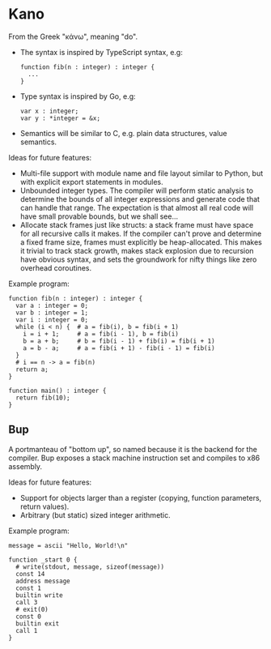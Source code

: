 # Kano

From the Greek "κάνω", meaning "do".

  * The syntax is inspired by TypeScript syntax, e.g:

        function fib(n : integer) : integer {
          ...
        }

  * Type syntax is inspired by Go, e.g:

        var x : integer;
        var y : *integer = &x;

  * Semantics will be similar to C, e.g. plain data structures, value semantics.

Ideas for future features:

  * Multi-file support with module name and file layout similar to Python, but
    with explicit export statements in modules.
  * Unbounded integer types. The compiler will perform static analysis to
    determine the bounds of all integer expressions and generate code that can
    handle that range. The expectation is that almost all real code will have
    small provable bounds, but we shall see...
  * Allocate stack frames just like structs: a stack frame must have space for
    all recursive calls it makes. If the compiler can't prove and determine
    a fixed frame size, frames must explicitly be heap-allocated. This makes it
    trivial to track stack growth, makes stack explosion due to recursion have
    obvious syntax, and sets the groundwork for nifty things like zero overhead
    coroutines.

Example program:

    function fib(n : integer) : integer {
      var a : integer = 0;
      var b : integer = 1;
      var i : integer = 0;
      while (i < n) {  # a = fib(i), b = fib(i + 1)
        i = i + 1;     # a = fib(i - 1), b = fib(i)
        b = a + b;     # b = fib(i - 1) + fib(i) = fib(i + 1)
        a = b - a;     # a = fib(i + 1) - fib(i - 1) = fib(i)
      }                
      # i == n -> a = fib(n)
      return a;
    }
    
    function main() : integer {
      return fib(10);
    }

## Bup

A portmanteau of "bottom up", so named because it is the backend for the
compiler. Bup exposes a stack machine instruction set and compiles to x86
assembly.

Ideas for future features:

  * Support for objects larger than a register (copying, function parameters,
    return values).
  * Arbitrary (but static) sized integer arithmetic.

Example program:

    message = ascii "Hello, World!\n"

    function _start 0 {
      # write(stdout, message, sizeof(message))
      const 14
      address message
      const 1
      builtin write
      call 3
      # exit(0)
      const 0
      builtin exit
      call 1
    }
